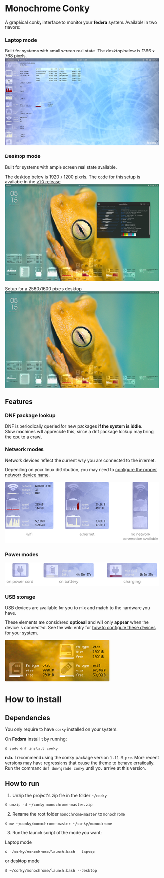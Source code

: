 # Monochrome Conky
A graphical conky interface to monitor your **fedora** system.  Available in two flavors:

### Laptop mode
Built for systems with small screen real state.  The desktop below is 1366 x 768 pixels.
![laptop](images/small-v04.png)

### Desktop mode
Built for systems with ample screen real state available.

The desktop below is 1920 x 1200 pixels.  The code for this setup is available in the [v1.0 release](https://github.com/ernesto1/monochrome/releases/tag/v1.0).
![desktop 1920px](images/large-v04.png)

Setup for a 2560x1600 pixels desktop
![desktop 2560px](images/large-v05.png)

## Features
### DNF package lookup
DNF is periodically queried for new packages **if the system is iddle**.  
Slow machines will appreciate this, since a dnf package lookup may bring the cpu to a crawl.
### Network modes
Network devices reflect the current way you are connected to the internet.

Depending on your linux distribution, you may need to [configure the proper network device name](https://github.com/ernesto1/monochrome/wiki#network-devices).

![network](images/network-modes.png)
### Power modes
![power](images/power-modes.png)
### USB storage
USB devices are available for you to mix and match to the hardware you have.

These elements are considered **optional** and will only **appear** when the device is connected.
See the wiki entry for [how to configure these devices](https://github.com/ernesto1/monochrome/wiki#usb-drives) for your system.

![usb](images/usbStorage.png)
# How to install
## Dependencies
You only require to have `conky` installed on your system.

On **Fedora** install it by running:

```
$ sudo dnf install conky
```

**n.b.** I recommend using the conky package version `1.11.5_pre`.
More recent versions may have regressions that cause the theme to behave erratically.  Run the command `dnf downgrade conky` until you arrive at this version.

## How to run
1) Unzip the project's zip file in the folder `~/conky`

```
$ unzip -d ~/conky monochrome-master.zip
```

2) Rename the root folder `monochrome-master` to `monochrome`

```
$ mv ~/conky/monochrome-master ~/conky/monochrome
```

3) Run the launch script of the mode you want:

Laptop mode

```
$ ~/conky/monochrome/launch.bash --laptop
```

or desktop mode

```
$ ~/conky/monochrome/launch.bash --desktop
```